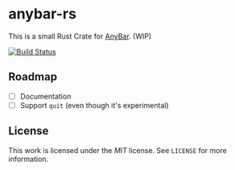 # anybar-rs

This is a small Rust Crate for [AnyBar](https://github.com/tonsky/AnyBar). (WIP)

[![Build Status](https://travis-ci.org/Feliix42/anybar-rs.svg?branch=master)](https://travis-ci.org/Feliix42/anybar-rs)

## Roadmap

- [ ] Documentation
- [ ] Support `quit` (even though it's experimental)

## License
This work is licensed under the _MIT_ license. See `LICENSE` for more information.
